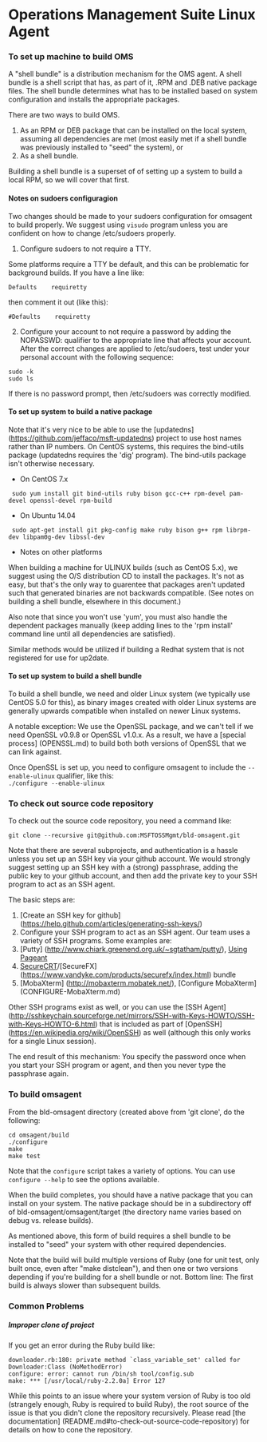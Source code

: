 # Operations Management Suite Linux Agent

### To set up machine to build OMS

A "shell bundle" is a distribution mechanism for the OMS agent. A shell
bundle is a shell script that has, as part of it, .RPM and .DEB native
package files. The shell bundle determines what has to be installed based
on system configuration and installs the appropriate packages.

There are two ways to build OMS.

1. As an RPM or DEB package that can be installed on the local system,
assuming all dependencies are met (most easily met if a shell bundle
was previously installed to "seed" the system), or
2. As a shell bundle.

Building a shell bundle is a superset of of setting up a system to
build a local RPM, so we will cover that first.

#### Notes on sudoers configuragion

Two changes should be made to your sudoers configuration for omsagent to
build properly. We suggest using ```visudo``` program unless you are
confident on how to change /etc/sudoers properly.

1. Configure sudoers to not require a TTY.

 Some platforms require a TTY be default, and this can be problematic for
 background builds. If you have a line like:

 ```Defaults    requiretty```

 then comment it out (like this):

 ```#Defaults    requiretty```

2. Configure your account to not require a password by adding the NOPASSWD:
qualifier to the appropriate line that affects your account. After the correct
changes are applied to /etc/sudoers, test under your personal account with the
following sequence:

 ```shell
 sudo -k
 sudo ls
 ```

 If there is no password prompt, then /etc/sudoers was correctly modified.


#### To set up system to build a native package

Note that it's very nice to be able to use the [updatedns]
(https://github.com/jeffaco/msft-updatedns) project to
use host names rather than IP numbers. On CentOS systems, this requires
the bind-utils package (updatedns requires the 'dig' program). The
bind-utils package isn't otherwise necessary.

- On CentOS 7.x
```
 sudo yum install git bind-utils ruby bison gcc-c++ rpm-devel pam-devel openssl-devel rpm-build
```
- On Ubuntu 14.04
```
 sudo apt-get install git pkg-config make ruby bison g++ rpm librpm-dev libpam0g-dev libssl-dev
```

- Notes on other platforms

 When building a machine for ULINUX builds (such as CentOS 5.x), we suggest
 using the O/S distribution CD to install the packages. It's not as easy,
 but that's the only way to guarentee that packages aren't updated such that
 generated binaries are not backwards compatible. (See notes on building a
 shell bundle, elsewhere in this document.)

 Also note that since you won't use 'yum', you must also handle the dependent
 packages manually (keep adding lines to the 'rpm install' command line until
 all dependencies are satisfied).

 Similar methods would be utilized if building a Redhat system that is not
 registered for use for up2date.

#### To set up system to build a shell bundle

To build a shell bundle, we need and older Linux system (we typically use
CentOS 5.0 for this), as binary images created with older Linux systems
are generally upwards compatible when installed on newer Linux systems.

A notable exception: We use the OpenSSL package, and we can't tell if
we need OpenSSL v0.9.8 or OpenSSL v1.0.x. As a result, we have a [special
process] (OPENSSL.md)  to build both both versions of OpenSSL that we can
link against.

Once OpenSSL is set up, you need to configure omsagent to include the
```--enable-ulinux``` qualifier, like this:<br>```./configure --enable-ulinux``` 

### To check out source code repository

To check out the source code repository, you need a command like:

```git clone --recursive git@github.com:MSFTOSSMgmt/bld-omsagent.git```

Note that there are several subprojects, and authentication is a hassle
unless you set up an SSH key via your github account. We would strongly
suggest setting up an SSH key with a (strong) passphrase, adding the
public key to your github account, and then add the private key to your
SSH program to act as an SSH agent.

The basic steps are:

1. [Create an SSH key for github] (https://help.github.com/articles/generating-ssh-keys/)
2. Configure your SSH program to act as an SSH agent. Our team uses a
variety of SSH programs. Some examples are:
  1. [Putty] (http://www.chiark.greenend.org.uk/~sgtatham/putty/), [Using Pageant](http://the.earth.li/~sgtatham/putty/0.58/htmldoc/Chapter9.html)
  2. [SecureCRT](https://www.vandyke.com/products/securecrt/index.html)/[SecureFX]
     (https://www.vandyke.com/products/securefx/index.html) bundle
  3. [MobaXterm] (http://mobaxterm.mobatek.net/), [Configure MobaXterm] (CONFIGURE-MobaXterm.md)

Other SSH programs exist as well, or you can use the
[SSH Agent] (http://sshkeychain.sourceforge.net/mirrors/SSH-with-Keys-HOWTO/SSH-with-Keys-HOWTO-6.html)
that is included as part of [OpenSSH] (https://en.wikipedia.org/wiki/OpenSSH)
as well (although this only works for a single Linux session).

The end result of this mechanism: You specify the password once when you
start your SSH program or agent, and then you never type the passphrase again.

### To build omsagent

From the bld-omsagent directory (created above from 'git clone', do the
following:

```
cd omsagent/build
./configure
make
make test
```

Note that the ```configure``` script takes a variety of options. You can
use ```configure --help``` to see the options available.

When the build completes, you should have a native package that you can install
on your system. The native package should be in a subdirectory off of
bld-omsagent/omsagent/target (the directory name varies based on debug vs.
release builds).

As mentioned above, this form of build requires a shell bundle to be installed
to "seed" your system with other required dependencies.

Note that the build will build multiple versions of Ruby (one for unit test,
only built once, even after "make distclean"), and then one or two versions
depending if you're building for a shell bundle or not. Bottom line: The
first build is always slower than subsequent builds.

### Common Problems

##### Improper clone of project

If you get an error during the Ruby build like:
```
downloader.rb:180: private method `class_variable_set' called for Downloader:Class (NoMethodError)
configure: error: cannot run /bin/sh tool/config.sub
make: *** [/usr/local/ruby-2.2.0a] Error 127
```
While this points to an issue where your system version of Ruby is too old
(strangely enough, Ruby is required to build Ruby), the root source of the
issue is that you didn't clone the repository recursively. Please read
[the documentation] (README.md#to-check-out-source-code-repository) for
details on how to cone the repository.
